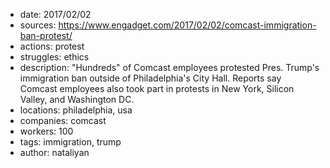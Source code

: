 - date: 2017/02/02
- sources: https://www.engadget.com/2017/02/02/comcast-immigration-ban-protest/
- actions: protest
- struggles: ethics
- description: "Hundreds" of Comcast employees protested Pres. Trump's immigration ban outside of Philadelphia's City Hall. Reports say Comcast employees also took part in protests in New York, Silicon Valley, and Washington DC.
- locations: philadelphia, usa
- companies: comcast
- workers: 100
- tags: immigration, trump
- author: nataliyan
